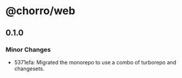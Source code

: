 # @chorro/web

## 0.1.0

### Minor Changes

- 5371efa: Migrated the monorepo to use a combo of turborepo and changesets.
